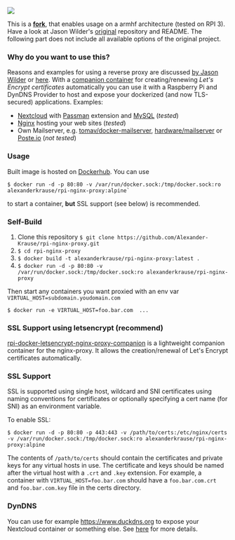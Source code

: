 [![](https://img.shields.io/docker/pulls/alexanderkrause/rpi-nginx-proxy.svg)](https://hub.docker.com/r/alexanderkrause/rpi-nginx-proxy "Click to view the image on Docker Hub")

This is a [**fork**](https://github.com/Alexander-Krause/rpi-docker-nginx-proxy), that enables usage on a armhf architecture (tested on RPI 3). Have a look at Jason Wilder's [original](https://github.com/jwilder/nginx-proxy) repository and README. The following part does not include all available options of the original project.

### Why do you want to use this?
Reasons and examples for using a reverse proxy are discussed [by Jason Wilder](https://stackoverflow.com/a/366212/3250397) or [here](https://stackoverflow.com/a/366212/3250397).
With a [companion container](https://github.com/Alexander-Krause/rpi-docker-letsencrypt-nginx-proxy-companion) for creating/renewing *Let's Encrypt certificates* automatically you can use it with a Raspberry Pi and DynDNS Provider to host and expose your dockerized (and now TLS-secured) applications. Examples:

* [Nextcloud](https://github.com/nextcloud/docker) with [Passman](https://github.com/nextcloud/passman) extension and [MySQL](https://github.com/hypriot/rpi-mysql) (*tested*)
* [Nginx](https://github.com/armhf-docker-library/nginx) hosting your web sites (*tested*)
* Own Mailserver, e.g. [tomav/docker-mailserver](https://github.com/tomav/docker-mailserver), [hardware/mailserver](https://github.com/hardware/mailserver) or [Poste.io](https://poste.io/) (*not tested*)

### Usage
Built image is hosted on [Dockerhub](https://hub.docker.com/r/alexanderkrause/rpi-nginx-proxy). You can use 

    $ docker run -d -p 80:80 -v /var/run/docker.sock:/tmp/docker.sock:ro alexanderkrause/rpi-nginx-proxy:alpine`

to start a container, **but** SSL support (see below) is recommended.
 
### Self-Build

1. Clone this repository `$ git clone https://github.com/Alexander-Krause/rpi-nginx-proxy.git`
2. `$ cd rpi-nginx-proxy`
3. `$ docker build -t alexanderkrause/rpi-nginx-proxy:latest .`
4. `$ docker run -d -p 80:80 -v /var/run/docker.sock:/tmp/docker.sock:ro alexanderkrause/rpi-nginx-proxy`

Then start any containers you want proxied with an env var `VIRTUAL_HOST=subdomain.youdomain.com`

    $ docker run -e VIRTUAL_HOST=foo.bar.com  ...

### SSL Support using letsencrypt (recommend)

[rpi-docker-letsencrypt-nginx-proxy-companion](https://github.com/Alexander-Krause/rpi-docker-letsencrypt-nginx-proxy-companion) is a lightweight companion container for the nginx-proxy. It allows the creation/renewal of Let's Encrypt certificates automatically. 

### SSL Support

SSL is supported using single host, wildcard and SNI certificates using naming conventions for
certificates or optionally specifying a cert name (for SNI) as an environment variable.

To enable SSL:

    $ docker run -d -p 80:80 -p 443:443 -v /path/to/certs:/etc/nginx/certs -v /var/run/docker.sock:/tmp/docker.sock:ro alexanderkrause/rpi-nginx-proxy:alpine

The contents of `/path/to/certs` should contain the certificates and private keys for any virtual
hosts in use.  The certificate and keys should be named after the virtual host with a `.crt` and
`.key` extension.  For example, a container with `VIRTUAL_HOST=foo.bar.com` should have a
`foo.bar.com.crt` and `foo.bar.com.key` file in the certs directory.

### DynDNS

You can use for example https://www.duckdns.org to expose your Nextcloud container or something else. See [here](https://github.com/Alexander-Krause/rpi-docker-letsencrypt-nginx-proxy-companion/blob/master/README.md#dyndns) for more details.
